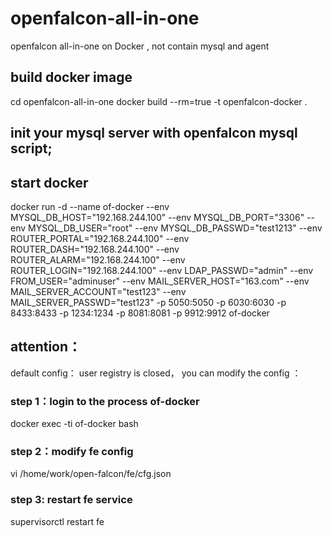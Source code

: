 # openfalcon-all-in-one
openfalcon all-in-one on Docker , not contain mysql and agent
## build docker image
  cd openfalcon-all-in-one
  docker build --rm=true  -t openfalcon-docker .
## init your mysql server with openfalcon mysql script;
## start docker 
docker run -d --name of-docker  --env MYSQL_DB_HOST="192.168.244.100"  --env MYSQL_DB_PORT="3306"  --env MYSQL_DB_USER="root"  --env MYSQL_DB_PASSWD="test1213"  --env ROUTER_PORTAL="192.168.244.100"  --env ROUTER_DASH="192.168.244.100"  --env ROUTER_ALARM="192.168.244.100"  --env ROUTER_LOGIN="192.168.244.100"  --env LDAP_PASSWD="admin"  --env FROM_USER="adminuser"  --env MAIL_SERVER_HOST="163.com"  --env MAIL_SERVER_ACCOUNT="test123"  --env MAIL_SERVER_PASSWD="test123" -p 5050:5050 -p 6030:6030 -p 8433:8433 -p 1234:1234 -p 8081:8081 -p 9912:9912 of-docker
## attention：
  default config： user registry is closed，
  you can modify the config ：
### step 1：login to the process of-docker
  docker exec -ti of-docker bash
### step 2：modify fe config
  vi /home/work/open-falcon/fe/cfg.json
### step 3: restart fe service 
  supervisorctl restart fe
  


